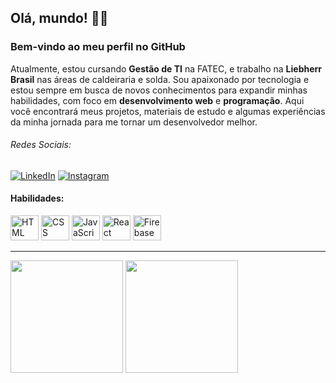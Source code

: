 ## Olá, mundo! 👋🏻
### Bem-vindo ao meu perfil no GitHub
Atualmente, estou cursando **Gestão de TI** na FATEC, e trabalho na **Liebherr Brasil** nas áreas de caldeiraria e solda. Sou apaixonado por tecnologia e estou sempre em busca de novos conhecimentos para expandir minhas habilidades, com foco em **desenvolvimento web** e **programação**. Aqui você encontrará meus projetos, materiais de estudo e algumas experiências da minha jornada para me tornar um desenvolvedor melhor.

###### Redes Sociais:
[![LinkedIn](https://img.shields.io/badge/LinkedIn-0077B5?style=for-the-badge&logo=linkedin&logoColor=white)](https://www.linkedin.com/in/rafaelhgcarlos)
[![Instagram](https://img.shields.io/badge/Instagram-E4405F?style=for-the-badge&logo=instagram&logoColor=white)](https://www.instagram.com/fael.hgc)


#### Habilidades:
<div>
 <img height="40em" width="45em" src="https://cdn.jsdelivr.net/gh/devicons/devicon/icons/html5/html5-original.svg" alt="HTML" />
 <img height="40em" width="45em" src="https://cdn.jsdelivr.net/gh/devicons/devicon/icons/css3/css3-original.svg" alt="CSS" />
 <img height="40em" width="45em" src="https://cdn.jsdelivr.net/gh/devicons/devicon/icons/javascript/javascript-original.svg" alt="JavaScript" />
 <img height="40em" width="45em" src="https://cdn.jsdelivr.net/gh/devicons/devicon/icons/react/react-original.svg" alt="React" />
 <img height="40em" width="45em" src="https://cdn.jsdelivr.net/gh/devicons/devicon/icons/firebase/firebase-plain.svg" alt="Firebase" />
</div>

---

<div>
 <img height="180em" src="https://github-readme-stats.vercel.app/api?username=rafaelhgcarlos&theme=react&show_icons=true&cache_seconds=1800" />
 <img height="180em" src="https://github-readme-stats.vercel.app/api/top-langs/?username=rafaelhgcarlos&theme=react&layout=compact&cache_seconds=1800" />
</div>
